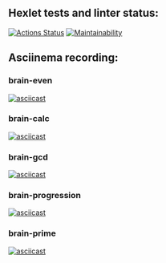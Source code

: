 ## Hexlet tests and linter status:
[![Actions Status](https://github.com/vladimir-kv/python-project-49/actions/workflows/hexlet-check.yml/badge.svg)](https://github.com/vladimir-kv/python-project-49/actions) [![Maintainability](https://api.codeclimate.com/v1/badges/f8dc0a095e205d0cc8ed/maintainability)](https://codeclimate.com/github/vladimir-kv/python-project-49/maintainability)
## Asciinema recording:
### brain-even
[![asciicast](https://asciinema.org/a/6GCPuLMV6xqbVYcSppPGMYS3i.svg)](https://asciinema.org/a/6GCPuLMV6xqbVYcSppPGMYS3i)
### brain-calc
[![asciicast](https://asciinema.org/a/D56fUPe8P8aqA3Zvtp0JWrhSc.svg)](https://asciinema.org/a/D56fUPe8P8aqA3Zvtp0JWrhSc)
### brain-gcd
[![asciicast](https://asciinema.org/a/JSg7puWXeFIRZicpzcqny2HdC.svg)](https://asciinema.org/a/JSg7puWXeFIRZicpzcqny2HdC)
### brain-progression
[![asciicast](https://asciinema.org/a/PA0Mddmt6nq9sX9u3UOWtD7Xb.svg)](https://asciinema.org/a/PA0Mddmt6nq9sX9u3UOWtD7Xb)
### brain-prime
[![asciicast](https://asciinema.org/a/69SM3syKX467OQ80RqI0YVtT7.svg)](https://asciinema.org/a/69SM3syKX467OQ80RqI0YVtT7)